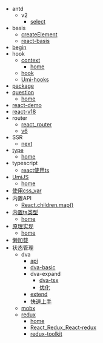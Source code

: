 * antd
  * v2
    * [select](antd/v2/select.md)
* basis
  * [createElement](basis/createElement.md)
  * [react-basis](basis/react-basis.md)
* [begin](begin.md)
* hook
  * [context](hook/context/index.md)
    * [home](hook/context/index.md)
  * [hook](hook/hook.md)
  * [Umi-hooks](hook/Umi-hooks.md)
* [package](package.md)
* [question](question/index.md)
  * [home](question/index.md)
* [react-demo](react-demo.md)
* [react-v18](react-v18.md)
* router
  * [react_router](router/react_router.md)
  * [v6](router/v6.md)
* SSR
  * [next](SSR/next.md)
* [type](type/index.md)
  * [home](type/index.md)
* typescript
  * [react使用ts](typescript/react使用ts.md)
* [UmiJS](UmiJS/index.md)
  * [home](UmiJS/index.md)
* [使用css_var](使用css_var.md)
* 内置API
  * [React.children.map()](内置API/React.children.map().md)
* [内置ts类型](内置ts类型/index.md)
  * [home](内置ts类型/index.md)
* [原理实现](原理实现/index.md)
  * [home](原理实现/index.md)
* [懒加载](懒加载.md)
* 状态管理
  * dva
    * [api](状态管理/dva/api.md)
    * [dva-basic](状态管理/dva/dva-basic.md)
    * dva-expand
      * [dva-tsx](状态管理/dva/dva-expand/dva-tsx.md)
      * [优化](状态管理/dva/dva-expand/优化.md)
    * [extend](状态管理/dva/extend.md)
    * [快速上手](状态管理/dva/快速上手.md)
  * [mobx](状态管理/mobx.md)
  * [redux](状态管理/redux/index.md)
    * [home](状态管理/redux/index.md)
    * [React_Redux_React-redux](状态管理/redux/React_Redux_React-redux.md)
    * [redux-toolkit](状态管理/redux/redux-toolkit.md)
